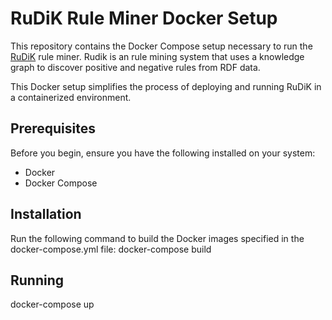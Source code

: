 # RuDiK Rule Miner Docker Setup
This repository contains the Docker Compose setup necessary to run the [RuDiK](https://github.com/stefano-ortona/rudik/tree/master) rule miner. 
Rudik is an rule mining system that uses a knowledge graph to discover positive and negative rules from RDF data. 

This Docker setup simplifies the process of deploying and running RuDiK in a containerized environment.

## Prerequisites
Before you begin, ensure you have the following installed on your system:
- Docker
- Docker Compose

## Installation
Run the following command to build the Docker images specified in the docker-compose.yml file:
docker-compose build

## Running
docker-compose up
